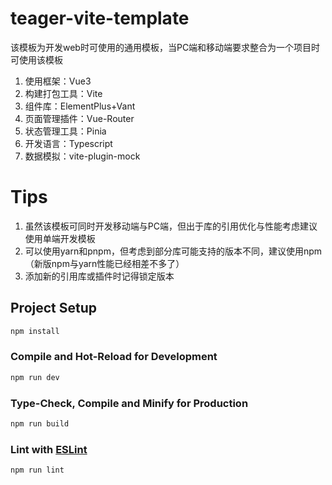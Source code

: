 # teager-vite-template

该模板为开发web时可使用的通用模板，当PC端和移动端要求整合为一个项目时可使用该模板

1. 使用框架：Vue3
2. 构建打包工具：Vite
3. 组件库：ElementPlus+Vant
4. 页面管理插件：Vue-Router
5. 状态管理工具：Pinia
6. 开发语言：Typescript
7. 数据模拟：vite-plugin-mock

# Tips

1. 虽然该模板可同时开发移动端与PC端，但出于库的引用优化与性能考虑建议使用单端开发模板
2. 可以使用yarn和pnpm，但考虑到部分库可能支持的版本不同，建议使用npm（新版npm与yarn性能已经相差不多了）
3. 添加新的引用库或插件时记得锁定版本

## Project Setup

```sh
npm install
```

### Compile and Hot-Reload for Development

```sh
npm run dev
```

### Type-Check, Compile and Minify for Production

```sh
npm run build
```

### Lint with [ESLint](https://eslint.org/)

```sh
npm run lint
```

